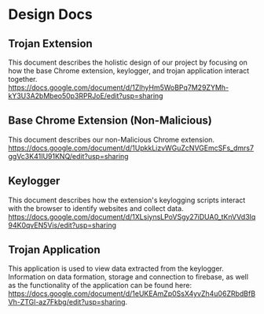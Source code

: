 # Design Docs

## Trojan Extension

This document describes the holistic design of our project by focusing on how the base Chrome extension, keylogger, and trojan application interact together. https://docs.google.com/document/d/1ZlhyHm5WoBPq7M29ZYMh-kY3U3A2bMbeo50p3RPRJoE/edit?usp=sharing


## Base Chrome Extension (Non-Malicious)

This document describes our non-Malicious Chrome extension.
https://docs.google.com/document/d/1UpkkLizvWGuZcNVGEmcSFs_dmrs7ggVc3K41IU91KNQ/edit?usp=sharing

## Keylogger

This document describes how the extension's keylogging scripts interact with the browser to identify websites and collect data.
https://docs.google.com/document/d/1XLsiynsLPoVSgy27iDUA0_tKnVVd3Iq94K0qvEN5Vis/edit?usp=sharing

## Trojan Application

This application is used to view data extracted from the keylogger. Information on data formation, storage and connection to firebase, as well as the functionality of the application can be found here: https://docs.google.com/document/d/1eUKEAmZp0SsX4yvZh4u06ZRbdBfBVh-ZTGl-az7Fkbg/edit?usp=sharing.


